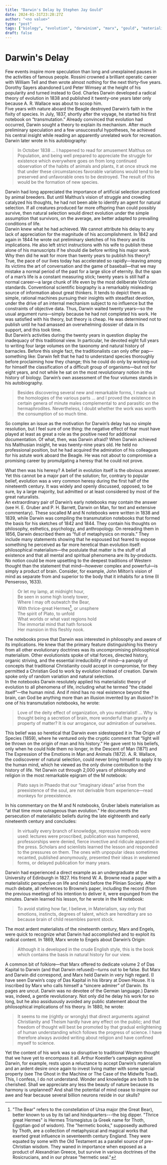 ```yaml
---
title: "Darwin's Delay by Stephen Jay Gould"
date: 2024-01-31T23:28:27Z
author: "<no value>"
type: "post"
tags: ["biology", "evolution", "darwinism", "marx", "gould", "materialism"]
draft: false
---
```


# Darwin's Delay

Few events inspire more speculation than long and unexplained pauses in the activities of
famous people. Rossini crowned a brilliant operatic career with William Tell and then wrote
almost nothing for the next thirty-five years. Dorothy Sayers abandoned Lord Peter Wimsey
at the height of his popularity and turned instead to God. Charles Darwin developed a radical
theory of evolution in 1838 and published it twenty-one years later only because A. R.
Wallace was about to scoop him.   
Five years with nature aboard the Beagle destroyed Darwin’s faith in the fixity of species.
In July, 1837, shortly after the voyage, he started his first notebook on “transmutation.”
Already convinced that evolution had occurred, Darwin sought a theory to explain its
mechanism. After much preliminary speculation and a few unsuccessful hypotheses, he
achieved his central insight while reading an apparently unrelated work for recreation.
Darwin later wrote in his autobiography:  

> In October 1838 … I happened to read for amusement Malthus on Population, and being
well prepared to appreciate the struggle for existence which everywhere goes on from
long continued observation of the habits of animals and plants, it at once struck me that
under these circumstances favorable variations would tend to be preserved and
unfavorable ones to be destroyed. The result of this would be the formation of new
species.    

Darwin had long appreciated the importance of artificial selection practiced by animal
breeders. But until Malthus’s vision of struggle and crowding catalyzed his thoughts, he had
not been able to identify an agent for natural selection. If all creatures produced far more
offspring than could possibly survive, then natural selection would direct evolution under the
simple assumption that survivors, on the average, are better adapted to prevailing conditions
of life.   
Darwin knew what he had achieved. We cannot attribute his delay to any lack of
appreciation for the magnitude of his accomplishment. In 1842 and again in 1844 he wrote
out preliminary sketches of his theory and its implications. He also left strict instructions with
his wife to publish these alone of his manuscripts if he should die before writing his major
work.    
Why then did he wait for more than twenty years to publish his theory? True, the pace of
our lives today has accelerated so rapidly—leaving among its victims the art of conversation
and the game of baseball—that we may mistake a normal period of the past for a large slice
of eternity. But the span of a man’s life is a constant measuring stick; twenty years is still half
a normal career—a large chunk of life even by the most deliberate Victorian standards.
Conventional scientific biography is a remarkably misleading source of information about
great thinkers. It tends to depict them as simple, rational machines pursuing their insights
with steadfast devotion, under the drive of an internal mechanism subject to no influence but
the constraints of objective data. Thus, Darwin waited twenty years—so the usual argument
runs—simply because he had not completed his work. He was satisfied with his theory, but
theory is cheap. He was determined not to publish until he had amassed an overwhelming
dossier of data in its support, and this took time.    
But Darwin’s activities during the twenty years in question display the inadequacy of this
traditional view. In particular, he devoted eight full years to writing four large volumes on the
taxonomy and natural history of barnacles. Before this single fact, the traditionalists can only
offer pap—something like: Darwin felt that he had to understand species thoroughly before
proclaiming how they change; this he could do only by working out for himself the
classification of a difficult group of organisms—but not for eight years, and not while he sat
on the most revolutionary notion in the history of biology. Darwin’s own assessment of the
four volumes stands in his autobiography.    

> Besides discovering several new and remarkable forms, I made out the homologies of
the various parts … and I proved the existence in certain genera of minute males
complemental to and parasitic on the hermaphrodites. Nevertheless, I doubt whether
the work was worth the consumption of so much time.   

So complex an issue as the motivation for Darwin’s delay has no simple resolution, but I
feel sure of one thing: the negative effect of fear must have played at least as great a role as
the positive need for additional documentation. Of what, then, was Darwin afraid?
When Darwin achieved his Malthusian insight, he was twenty-nine years old. He held no
professional position, but he had acquired the admiration of his colleagues for his astute work
aboard the Beagle. He was not about to compromise a promising career by promulgating a
heresy that he could not prove.    

What then was his heresy? A belief in evolution itself is the obvious answer. Yet this
cannot be a major part of the solution; for, contrary to popular belief, evolution was a very
common heresy during the first half of the nineteenth century. It was widely and openly
discussed, opposed, to be sure, by a large majority, but admitted or at least considered by
most of the great naturalists.     
An extraordinary pair of Darwin’s early notebooks may contain the answer (see H. E.
Gruber and P. H. Barrett, Darwin on Man, for text and extensive commentary). These socalled M and N notebooks were written in 1838 and 1839, while Darwin was compiling the transmutation notebooks that formed the basis for his sketches of 1842 and 1844. They
contain his thoughts on philosophy, esthetics, psychology, and anthropology. On rereading
them in 1856, Darwin described them as “full of metaphysics on morals.” They include many
statements showing that he espoused but feared to expose something he perceived as far more
heretical than evolution itself: philosophical materialism—the postulate that matter is the
stuff of all existence and that all mental and spiritual phenomena are its by-products. No
notion could be more upsetting to the deepest traditions of Western thought than the
statement that mind—however complex and powerful—is simply a product of brain.
Consider, for example, John Milton’s vision of mind as separate from and superior to the
body that it inhabits for a time (Il Penseroso, 1633).   

> Or let my lamp, at midnight hour,   
Be seen in some high lonely tower,  
Where I may oft outwatch the Bear,   
With thrice-great Hermes[^1], or unsphere   
The spirit of Plato, to unfold   
What worlds or what vast regions hold   
The immortal mind that hath forsook   
Her mansion in this fleshly nook.   

The notebooks prove that Darwin was interested in philosophy and aware of its
implications. He knew that the primary feature distinguishing his theory from all other
evolutionary doctrines was its uncompromising philosophical materialism. Other
evolutionists spoke of vital forces, directed history, organic striving, and the essential
irreducibility of mind—a panoply of concepts that traditional Christianity could accept in
compromise, for they permitted a Christian God to work by evolution instead of creation.
Darwin spoke only of random variation and natural selection.    
In the notebooks Darwin resolutely applied his materialistic theory of evolution to all
phenomena of life, including what he termed “the citadel itself”—the human mind. And if
mind has no real existence beyond the brain, can God be anything more than an illusion
invented by an illusion? In one of his transmutation notebooks, he wrote:   

> Love of the deity effect of organization, oh you materialist! … Why is thought being a
secretion of brain, more wonderful than gravity a property of matter? It is our arrogance,
our admiration of ourselves.     

This belief was so heretical that Darwin even sidestepped it in The Origin of Species
(1859), where he ventured only the cryptic comment that “light will be thrown on the origin
of man and his history.” He gave vent to his beliefs, only when he could hide them no longer,
in the Descent of Man (1871) and The Expression of the Emotions in Man and Animals
(1872). A. R. Wallace, the codiscoverer of natural selection, could never bring himself to
apply it to the human mind, which he viewed as the only divine contribution to the history of
life. Yet Darwin cut through 2,000 years of philosophy and religion in the most remarkable
epigram of the M notebook:   

>Plato says in Phaedo that our “imaginary ideas” arise from the preexistence of the soul,
are not derivable from experience—read monkeys for preexistence.    

In his commentary on the M and N notebooks, Gruber labels materialism as “at that time
more outrageous than evolution.” He documents the persecution of materialistic beliefs
during the late eighteenth and early nineteenth century and concludes:   

> In virtually every branch of knowledge, repressive methods were used: lectures were
proscribed, publication was hampered, professorships were denied, fierce invective and
ridicule appeared in the press. Scholars and scienlists learned the lesson and responded
to the pressures on them. The ones with unpopular ideas sometimes recanted, published
anonymously, presented their ideas in weakened forms, or delayed publication for many
years.    

Darwin had experienced a direct example as an undergraduate at the University of
Edinburgh in 1827. His friend W. A. Browne read a paper with a materialistic perspective on
life and mind before the Plinian Society. After much debate, all references to Browne’s
paper, including the record (from the previous meeting) of his intention to deliver it, were
expunged from the minutes. Darwin learned his lesson, for he wrote in the M notebook:   

> To avoid stating how far, I believe, in Materialism, say only that emotions, instincts,
degrees of talent, which are hereditary are so because brain of child resembles parent
stock.    

The most ardent materialists of the nineteenth century, Marx and Engels, were quick to
recognize what Darwin had accomplished and to exploit its radical content. In 1869, Marx
wrote to Engels about Darwin’s Origin:   

> Although it is developed in the crude English style, this is the book which contains the
basis in natural history for our view.  

A common bit of folklore—that Marx offered to dedicate volume 2 of Das Kapital to Darwin
(and that Darwin refused)—turns out to be false. But Marx and Darwin did correspond, and
Marx held Darwin in very high regard. (I have seen Darwin’s copy of Das Kapital in his
library at Down House. It is inscribed by Marx who calls himself a “sincere admirer” of
Darwin. Its pages are uncut. Darwin was no devotee of the German language.)
Darwin was, indeed, a gentle revolutionary. Not only did he delay his work for so long, but
he also assiduously avoided any public statement about the philosophical implications of his
theory. In 1880, he wrote:    

>It seems to me (rightly or wrongly) that direct arguments against Christianity and
Theism hardly have any effect on the public; and that freedom of thought will best be
promoted by that gradual enlightening of human understanding which follows the
progress of science. I have therefore always avoided writing about religion and have
confined myself to science.   

Yet the content of his work was so disruptive to traditional Western thought that we have
yet to encompass it all. Arthur Koestler’s campaign against Darwin, for example, rests upon a
reluctance to accept Darwin’s materialism and an ardent desire once again to invest living
matter with some special property (see The Ghost in the Machine or The Case of the Midwife
Toad). This, I confess, I do not understand. Wonder and knowledge are both to be cherished.
Shall we appreciate any less the beauty of nature because its harmony is unplanned? And
shall the potential of mind cease to inspire our awe and fear because several billion neurons
reside in our skulls?  

[^1]: "The Bear" refers to the constellation of Ursa major (the Great Bear), better known to us by its tail and hindquarters---the big dipper. "Thrice great Hermes" is Hermes Trismegistus (a Greek name for Thoth, Egyptian god of wisdom). The "hermetic books," supposedly authored by Thoth, are a collection of metaphysical and magical works that exerted great influence in seventeenth century England. They were equated by some with the Old Testament as a parallel source of pre-Christian wisdom. They waned in importance when exposed as a product of Alexandrian Greece, but survive in various doctrines of the Rosicrucians, and in our phrase "hermetic seal."    




